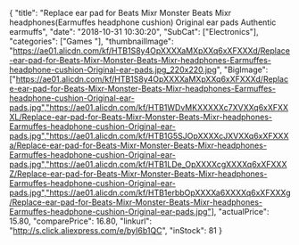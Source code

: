 {
	"title": "Replace ear pad for Beats Mixr Monster Beats Mixr headphones(Earmuffes  headphone cushion) Original ear pads Authentic earmuffs",
	"date": "2018-10-31 10:30:20",
	"SubCat": ["Electronics"],
	"categories": ["Games "],
	"thumbnailImage": "https://ae01.alicdn.com/kf/HTB1S8y4OpXXXXaMXpXXq6xXFXXXd/Replace-ear-pad-for-Beats-Mixr-Monster-Beats-Mixr-headphones-Earmuffes-headphone-cushion-Original-ear-pads.jpg_220x220.jpg",
	"BigImage": ["https://ae01.alicdn.com/kf/HTB1S8y4OpXXXXaMXpXXq6xXFXXXd/Replace-ear-pad-for-Beats-Mixr-Monster-Beats-Mixr-headphones-Earmuffes-headphone-cushion-Original-ear-pads.jpg","https://ae01.alicdn.com/kf/HTB1WDvMKXXXXXc7XVXXq6xXFXXXL/Replace-ear-pad-for-Beats-Mixr-Monster-Beats-Mixr-headphones-Earmuffes-headphone-cushion-Original-ear-pads.jpg","https://ae01.alicdn.com/kf/HTB1G5SJOpXXXXcJXVXXq6xXFXXXa/Replace-ear-pad-for-Beats-Mixr-Monster-Beats-Mixr-headphones-Earmuffes-headphone-cushion-Original-ear-pads.jpg","https://ae01.alicdn.com/kf/HTB1LDe_OpXXXXcgXXXXq6xXFXXXZ/Replace-ear-pad-for-Beats-Mixr-Monster-Beats-Mixr-headphones-Earmuffes-headphone-cushion-Original-ear-pads.jpg","https://ae01.alicdn.com/kf/HTB1erbbOpXXXXa6XXXXq6xXFXXXg/Replace-ear-pad-for-Beats-Mixr-Monster-Beats-Mixr-headphones-Earmuffes-headphone-cushion-Original-ear-pads.jpg"],
	"actualPrice": 15.80,
	"comparePrice": 16.80,
	"linkurl": "http://s.click.aliexpress.com/e/byI6b1QC",
	"inStock": 81
}
